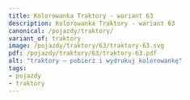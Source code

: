 ```yaml
---
title: Kolorowanka Traktory - wariant 63
description: Kolorowanka Traktory - wariant 63
canonical: /pojazdy/traktory/
variant_of: traktory
image: /pojazdy/traktory/63/traktory-63.svg
pdf: /pojazdy/traktory/63/traktory-63.pdf
alt: "traktory – pobierz i wydrukuj kolorowankę"
tags:
- pojazdy
- traktory
---
```

